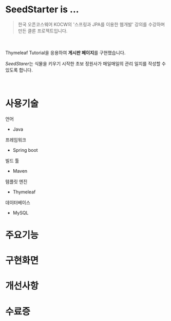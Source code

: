 
# SeedStarter is ... 

> 한국 오픈코스웨어 KOCW의 '스프링과 JPA를 이용한 웹개발' 강의를 수강하며 만든 클론 프로젝트입니다.



</br></br>Thymeleaf Tutorial을 응용하여 **게시판 페이지**를 구현했습니다.


*SeedStarer*는 식물을 키우기 시작한 초보 정원사가 매일매일의 관리 일지를 작성할 수 있도록 합니다. 
</br>
</br>
</br>



# 사용기술

언어
  * Java

프레임워크
  * Spring boot

빌드 툴
  * Maven

템플릿 엔진
  * Thymeleaf

데이터베이스
  * MySQL



# 주요기능

# 구현화면

# 개선사항

# 수료증

